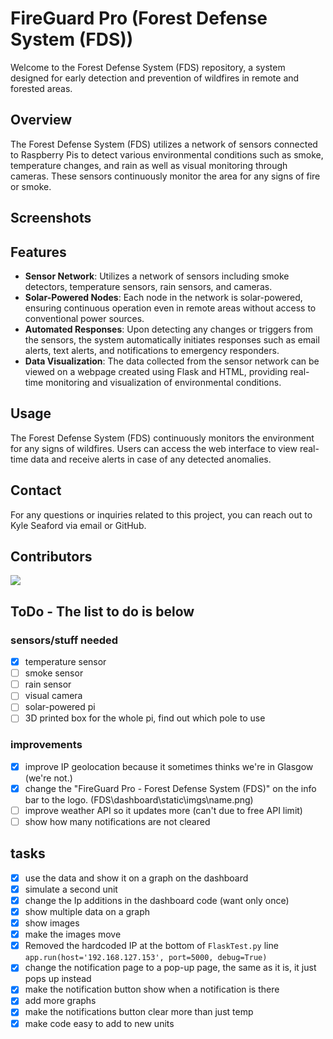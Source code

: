# FireGuard Pro (Forest Defense System (FDS))
Welcome to the Forest Defense System (FDS) repository, a system designed for early detection and prevention of wildfires in remote and forested areas.

## Overview

The Forest Defense System (FDS) utilizes a network of sensors connected to Raspberry Pis to detect various environmental conditions such as smoke, temperature changes, and rain as well as visual monitoring through cameras. These sensors continuously monitor the area for any signs of fire or smoke.

## Screenshots

## Features

- **Sensor Network**: Utilizes a network of sensors including smoke detectors, temperature sensors, rain sensors, and cameras.
- **Solar-Powered Nodes**: Each node in the network is solar-powered, ensuring continuous operation even in remote areas without access to conventional power sources.
- **Automated Responses**: Upon detecting any changes or triggers from the sensors, the system automatically initiates responses such as email alerts, text alerts, and notifications to emergency responders.
- **Data Visualization**: The data collected from the sensor network can be viewed on a webpage created using Flask and HTML, providing real-time monitoring and visualization of environmental conditions.

## Usage

The Forest Defense System (FDS) continuously monitors the environment for any signs of wildfires. Users can access the web interface to view real-time data and receive alerts in case of any detected anomalies.

## Contact

For any questions or inquiries related to this project, you can reach out to Kyle Seaford via email or GitHub.

## Contributors 
<a href="https://github.com/kyleseaford/FDS/graphs/contributors">
  <img src="https://contrib.rocks/image?repo=kyleseaford/FDS" />
</a>

## ToDo - The list to do is below 
### sensors/stuff needed 
- [x] temperature sensor
- [ ] smoke sensor
- [ ] rain sensor
- [ ] visual camera
- [ ] solar-powered pi
- [ ] 3D printed box for the whole pi, find out which pole to use

### improvements 
- [x] improve IP geolocation because it sometimes thinks we're in Glasgow (we're not.)
- [x] change the "FireGuard Pro - Forest Defense System (FDS)" on the info bar to the logo. (FDS\dashboard\static\imgs\name.png)
- [ ] improve weather API so it updates more (can't due to free API limit)
- [ ] show how many notifications are not cleared

## tasks
- [x] use the data and show it on a graph on the dashboard
- [x] simulate a second unit
- [x] change the Ip additions in the dashboard code (want only once)
- [x] show multiple data on a graph
- [x] show images
- [x] make the images move
- [x] Removed the hardcoded IP at the bottom of `FlaskTest.py` line `app.run(host='192.168.127.153', port=5000, debug=True)`
- [x] change the notification page to a pop-up page, the same as it is, it just pops up instead
- [x] make the notification button show when a notification is there
- [x] add more graphs
- [x] make the notifications button clear more than just temp
- [x] make code easy to add to new units